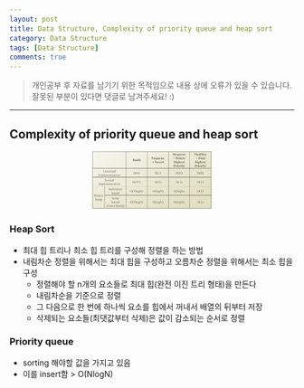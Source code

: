 ```yaml
---
layout: post
title: Data Structure, Complexity of priority queue and heap sort
category: Data Structure
tags: [Data Structure]
comments: true
---
```


> 개인공부 후 자료를 남기기 위한 목적임으로 내용 상에 오류가 있을 수 있습니다.    
잘못된 부분이 있다면 댓글로 남겨주세요! :)

<hr>

## Complexity of priority queue and heap sort

<center>
<figure>
<img src="/assets/post-img/DataStructure/45.png" alt="" width="50%">
</figure>
</center>

### Heap Sort

- 최대 힙 트리나 최소 힙 트리를 구성해 정렬을 하는 방법
- 내림차순 정렬을 위해서는 최대 힙을 구성하고 오름차순 정렬을 위해서는 최소 힙을 구성
  - 정렬해야 할 n개의 요소들로 최대 힙(완전 이진 트리 형태)을 만든다
  - 내림차순을 기준으로 정렬
  - 그 다음으로 한 번에 하나씩 요소를 힙에서 꺼내서 배열의 뒤부터 저장
  - 삭제되는 요소들(최댓값부터 삭제)은 값이 감소되는 순서로 정렬

### Priority queue

- sorting 해야할 값을 가지고 있음
- 이를 insert함 > O(NlogN)
